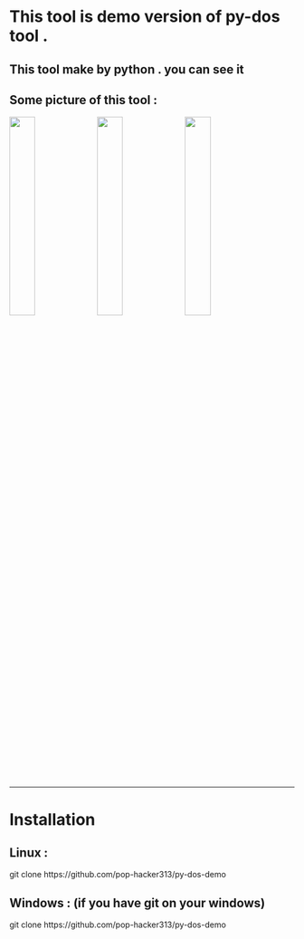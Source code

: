 <h1>This tool is demo version of py-dos tool .</h1>
<h2 color="blue">This tool make by python . you can see it</h2>
<h2>Some picture of this tool : </h2>
<img width="30%" src="https://github.com/user-attachments/assets/772ba5b9-c256-4119-83ca-2e1d7c1a1f37">
<img width="30%" src="https://github.com/user-attachments/assets/5dfc3307-cd8f-4370-a160-f840a1d093fe">
<img width="30%" src="https://github.com/user-attachments/assets/179f146a-ad7b-49f0-b1ec-515da32b6a61">
<hr>
<h1>Installation</h1>
<h2>Linux :</h2>
<a>git clone https://github.com/pop-hacker313/py-dos-demo</a>
<h2>Windows : (if you have git on your windows)</h2>
<a>git clone https://github.com/pop-hacker313/py-dos-demo</a>
